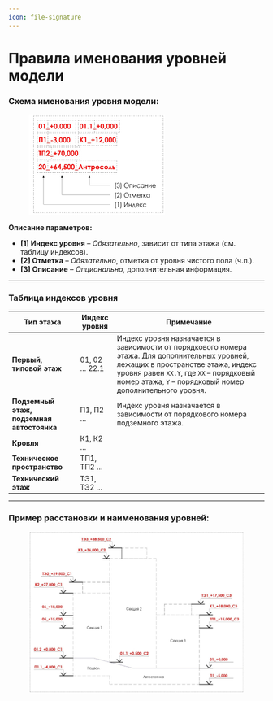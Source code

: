 ```yaml
---
icon: file-signature
---
```


# Правила именования уровней модели

### Схема именования уровня модели:

<div align="left"><figure><img src="../.gitbook/assets/image (9) (1).png" alt="" width="268"><figcaption></figcaption></figure></div>

**Описание параметров:**

* **\[1] Индекс уровня** – _Обязательно_, зависит от типа этажа (см. таблицу индексов).
* **\[2] Отметка** – _Обязательно_, отметка от уровня чистого пола (ч.п.).
* **\[3] Описание** – _Опционально_, дополнительная информация.

***

### Таблица индексов уровня

| Тип этажа                                 | Индекс уровня | Примечание                                                                                                                                                                                                                                   |
| ----------------------------------------- | ------------- | -------------------------------------------------------------------------------------------------------------------------------------------------------------------------------------------------------------------------------------------- |
| **Первый, типовой этаж**                  | 01, 02 … 22.1 | Индекс уровня назначается в зависимости от порядкового номера этажа. Для дополнительных уровней, лежащих в пространстве этажа, индекс уровня равен `XX.Y`, где `XX` – порядковый номер этажа, `Y` – порядковый номер дополнительного уровня. |
| **Подземный этаж, подземная автостоянка** | П1, П2 …      | Индекс уровня назначается в зависимости от порядкового номера подземного этажа.                                                                                                                                                              |
| **Кровля**                                | К1, К2 …      |                                                                                                                                                                                                                                              |
| **Техническое пространство**              | ТП1, ТП2 …    |                                                                                                                                                                                                                                              |
| **Технический этаж**                      | ТЭ1, ТЭ2 …    |                                                                                                                                                                                                                                              |

***

### Пример расстановки и наименования уровней:

<div align="left"><figure><img src="../.gitbook/assets/image (10) (1).png" alt="" width="563"><figcaption></figcaption></figure></div>
